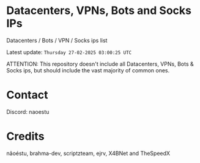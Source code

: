 # Datacenters, VPNs, Bots and Socks IPs
 
Datacenters / Bots / VPN / Socks ips list

Latest update: `Thursday 27-02-2025 03:00:25 UTC` 

ATTENTION: This repository doesn't include all Datacenters, VPNs, Bots & Socks ips, 
but should include the vast majority of common ones.

# Contact
Discord: naoestu

# Credits
nãoéstu, brahma-dev, scriptzteam, ejrv, X4BNet and TheSpeedX
